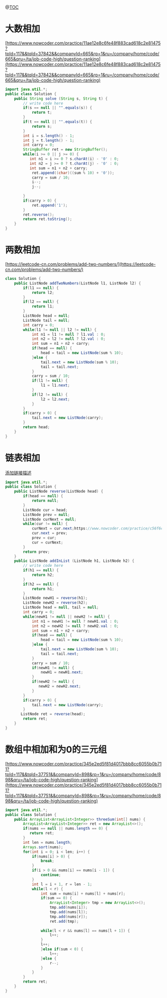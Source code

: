 @[TOC](这里写目录标题)
# 大数相加
[https://www.nowcoder.com/practice/11ae12e8c6fe48f883cad618c2e81475?tpId=117&&tqId=37842&&companyId=665&rp=1&ru=/company/home/code/665&qru=/ta/job-code-high/question-ranking](https://www.nowcoder.com/practice/11ae12e8c6fe48f883cad618c2e81475?tpId=117&&tqId=37842&&companyId=665&rp=1&ru=/company/home/code/665&qru=/ta/job-code-high/question-ranking)

```java
import java.util.*;
public class Solution {
    public String solve (String s, String t) {
        // write code here
        if(s == null || "".equals(s)) {
            return t;
        }
        if(t == null || "".equals(t)) {
            return s;
        }
        int i = s.length() - 1;
        int j = t.length() - 1;
        int carry = 0;
        StringBuffer ret = new StringBuffer();
        while(i >= 0 || j >= 0) {
           int n1 = i >= 0 ? s.charAt(i) - '0' : 0;
           int n2 = j >= 0 ? t.charAt(j) - '0' : 0;
           int sum = n1 + n2 + carry;
            ret.append((char)((sum % 10) + '0'));
            carry = sum / 10;
            i--;
            j--;
            
        }
        if(carry > 0) {
            ret.append('1');
        }
        ret.reverse();
        return ret.toString();
    }
}
```
# 两数相加
[https://leetcode-cn.com/problems/add-two-numbers/](https://leetcode-cn.com/problems/add-two-numbers/)
```java
class Solution {
    public ListNode addTwoNumbers(ListNode l1, ListNode l2) {
        if(l1 == null) {
            return l2;
        }
        if(l2 == null) {
            return l1;
        }
        ListNode head = null;
        ListNode tail = null;
        int carry = 0;
        while(l1 != null || l2 != null) {
            int n1 = l1 != null ? l1.val : 0;
            int n2 = l2 != null ? l2.val : 0;
            int sum = n1 + n2 + carry;
            if(head == null) {
                head = tail = new ListNode(sum % 10);
            }else {
                tail.next = new ListNode(sum % 10);
                tail = tail.next;
            }
            carry = sum / 10;
            if(l1 != null) {
                l1 = l1.next;
            }
            if(l2 != null) {
                l2 = l2.next;
            }
        }
        if(carry > 0) {
            tail.next = new ListNode(carry);
        }
        return head;
    }
}
```
# 链表相加
[添加链接描述](https://www.nowcoder.com/practice/c56f6c70fb3f4849bc56e33ff2a50b6b?tpId=117&&tqId=37814&&companyId=665&rp=1&ru=/company/home/code/665&qru=/ta/job-code-high/question-ranking)
```java
import java.util.*;
public class Solution {
    public ListNode reverse(ListNode head) {
        if(head == null) {
            return null;
        }
        ListNode cur = head;
        ListNode prev = null;
        ListNode curNext = null;
        while(cur != null) {
            curNext = cur.next;https://www.nowcoder.com/practice/c56f6c70fb3f4849bc56e33ff2a50b6b?tpId=117&&tqId=37814&&companyId=665&rp=1&ru=/company/home/code/665&qru=/ta/job-code-high/question-ranking
            cur.next = prev;
            prev = cur;
            cur = curNext;
        }
        return prev;
    }
    public ListNode addInList (ListNode h1, ListNode h2) {
        // write code here
        if(h1 == null) {
            return h2;
        }
        if(h2 == null) {
            return h1;
        }
        ListNode newH1 = reverse(h1);
        ListNode newH2 = reverse(h2);
        ListNode head = null, tail = null;
        int carry = 0;
        while(newH1 != null || newH2 != null) {
            int n1 = newH1 != null ? newH1.val : 0;
            int n2 = newH2 != null ? newH2.val : 0;
            int sum = n1 + n2 + carry;
            if(head == null) {
                head = tail = new ListNode(sum % 10);
            }else {
                tail.next = new ListNode(sum % 10);
                tail = tail.next;
            }
            carry = sum / 10;
            if(newH1 != null) {
                newH1 = newH1.next;
            }
            if(newH2 != null) {
               newH2 = newH2.next;
            }
        }
        if(carry > 0) {
            tail.next = new ListNode(carry);
        }
       ListNode ret = reverse(head);
        return ret;
    }
}
```
#  数组中相加和为0的三元组
[https://www.nowcoder.com/practice/345e2ed5f81d4017bbb8cc6055b0b711?tpId=117&&tqId=37751&&companyId=898&rp=1&ru=/company/home/code/898&qru=/ta/job-code-high/question-ranking](https://www.nowcoder.com/practice/345e2ed5f81d4017bbb8cc6055b0b711?tpId=117&&tqId=37751&&companyId=898&rp=1&ru=/company/home/code/898&qru=/ta/job-code-high/question-ranking)
```java
import java.util.*;
public class Solution {
    public ArrayList<ArrayList<Integer>> threeSum(int[] nums) {
        ArrayList<ArrayList<Integer>> ret = new ArrayList<>();
        if(nums == null || nums.length == 0) {
           return ret;
        }
        int len = nums.length;
        Arrays.sort(nums);
        for(int i = 0; i < len; i++) {
            if(nums[i] > 0) {
                break;
            }
            if(i > 0 && nums[i] == nums[i - 1]) {
                continue;
            }
            int l = i + 1, r = len - 1;
            while(l < r) {
                int sum = nums[i] + nums[l] + nums[r];
                if(sum == 0) {
                    ArrayList<Integer> tmp = new ArrayList<>();
                    tmp.add(nums[i]);
                    tmp.add(nums[l]);
                    tmp.add(nums[r]);
                    ret.add(tmp);
               
                while(l < r && nums[l] == nums[l + 1]) {
                    l++;
                }
                l++;
                }else if(sum < 0) {
                    l++;
                }else {
                    r--;
                }
            }
        }
        return ret;
    }
}
```
